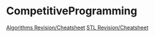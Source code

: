 # CompetitiveProgramming
[Algorithms Revision/Cheatsheet](./algo-cheatsheet.md)
[STL Revision/Cheatsheet](./stl_cheatsheet.md)

